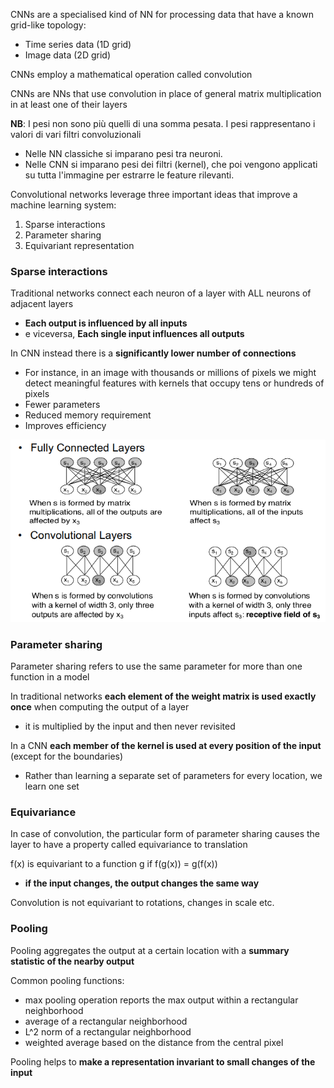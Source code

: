 CNNs are a specialised kind of NN for processing data  that have a known grid-like topology:
- Time series data (1D grid)
- Image data (2D grid)

CNNs employ a mathematical operation called  convolution

CNNs are NNs that use convolution in place of general matrix multiplication in at least one of their layers

**NB**: I pesi non sono più quelli di una somma pesata. I pesi rappresentano i valori di vari filtri convoluzionali
- Nelle NN classiche si imparano pesi tra neuroni.
- Nelle CNN si imparano pesi dei filtri (kernel), che poi vengono applicati su tutta l'immagine per estrarre le feature rilevanti.

Convolutional networks leverage three important ideas that improve a machine learning system:
1. Sparse interactions
2. Parameter sharing
3. Equivariant representation


### Sparse interactions
Traditional networks connect each neuron of a layer with ALL neurons of adjacent layers
- **Each output is influenced by all inputs**
- e viceversa, **Each single input influences all outputs**

In CNN instead there is a **significantly lower number of  connections**
- For instance, in an image with thousands or millions of  pixels we might detect meaningful features with kernels that occupy tens or hundreds of pixels
- Fewer parameters
- Reduced memory requirement
- Improves efficiency

![alt text](img/sparse_interactions.png)


### Parameter sharing
Parameter sharing refers to use the same parameter for more than one function in a model

In traditional networks **each element of the weight matrix is used exactly once** when computing the output of a 
layer
- it is multiplied by the input and then never revisited

In a CNN **each member of the kernel is used at every position of the input** (except for the boundaries)
- Rather than learning a separate set of parameters for every location, we learn one set


### Equivariance
In case of convolution, the particular form of parameter  sharing causes the layer to have a property called equivariance to translation

f(x) is equivariant to a function g if f(g(x)) = g(f(x))
- **if the input changes, the output changes the same way**

Convolution is not equivariant to rotations, changes in scale etc.



### Pooling
Pooling aggregates the output at a certain location with a **summary statistic of the nearby output**

Common pooling functions:
- max pooling operation reports the max output within a rectangular neighborhood
- average of a rectangular neighborhood
- L^2 norm of a rectangular neighborhood
- weighted average based on the distance from the central pixel

Pooling helps to **make a representation invariant to small changes of the input**
